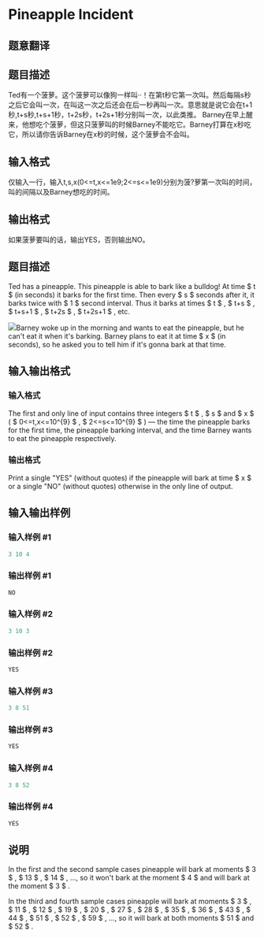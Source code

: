 # Pineapple Incident

## 题意翻译

## 题目描述

Ted有一个菠萝。这个菠萝可以像狗一样叫··！在第t秒它第一次叫。然后每隔s秒之后它会叫一次，在叫这一次之后还会在后一秒再叫一次。意思就是说它会在t+1秒,t+s秒,t+s+1秒，t+2s秒，t+2s+1秒分别叫一次，以此类推。 Barney在早上醒来，他想吃个菠萝，但这只菠萝叫的时候Barney不能吃它。Barney打算在x秒吃它，所以请你告诉Barney在x秒的时候，这个菠萝会不会叫。

## 输入格式

仅输入一行，输入t,s,x(0<=t,x<=1e9;2<=s<=1e9)分别为菠?萝第一次叫的时间，叫的间隔以及Barney想吃的时间。

## 输出格式

如果菠萝要叫的话，输出YES，否则输出NO。

## 题目描述

Ted has a pineapple. This pineapple is able to bark like a bulldog! At time $ t $ (in seconds) it barks for the first time. Then every $ s $ seconds after it, it barks twice with $ 1 $ second interval. Thus it barks at times $ t $ , $ t+s $ , $ t+s+1 $ , $ t+2s $ , $ t+2s+1 $ , etc.

![](https://cdn.luogu.com.cn/upload/vjudge_pic/CF697A/8add9bcf599ef4b682b24547071d5ac86538509a.png)Barney woke up in the morning and wants to eat the pineapple, but he can't eat it when it's barking. Barney plans to eat it at time $ x $ (in seconds), so he asked you to tell him if it's gonna bark at that time.

## 输入输出格式

### 输入格式

The first and only line of input contains three integers $ t $ , $ s $ and $ x $ ( $ 0<=t,x<=10^{9} $ , $ 2<=s<=10^{9} $ ) — the time the pineapple barks for the first time, the pineapple barking interval, and the time Barney wants to eat the pineapple respectively.

### 输出格式

Print a single "YES" (without quotes) if the pineapple will bark at time $ x $ or a single "NO" (without quotes) otherwise in the only line of output.

## 输入输出样例

### 输入样例 #1

```cpp
3 10 4

```
### 输出样例 #1

```cpp
NO

```
### 输入样例 #2

```cpp
3 10 3

```
### 输出样例 #2

```cpp
YES

```
### 输入样例 #3

```cpp
3 8 51

```
### 输出样例 #3

```cpp
YES

```
### 输入样例 #4

```cpp
3 8 52

```
### 输出样例 #4

```cpp
YES

```
## 说明

In the first and the second sample cases pineapple will bark at moments $ 3 $ , $ 13 $ , $ 14 $ , ..., so it won't bark at the moment $ 4 $ and will bark at the moment $ 3 $ .

In the third and fourth sample cases pineapple will bark at moments $ 3 $ , $ 11 $ , $ 12 $ , $ 19 $ , $ 20 $ , $ 27 $ , $ 28 $ , $ 35 $ , $ 36 $ , $ 43 $ , $ 44 $ , $ 51 $ , $ 52 $ , $ 59 $ , ..., so it will bark at both moments $ 51 $ and $ 52 $ .


